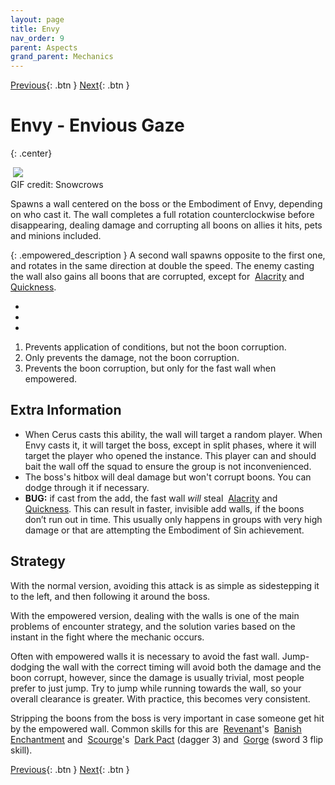 ```yaml
---
layout: page
title: Envy
nav_order: 9
parent: Aspects
grand_parent: Mechanics
---
```


[Previous](../aspects.html){: .btn } [Next](malice.html){: .btn }

# Envy - Envious Gaze
{: .center}

<img class="divider">

<img class="attack_gif" src="../../images/mechanics/envy.gif">

<div class="smalltext center">GIF credit: Snowcrows</div>

<img class="divider">

Spawns a wall centered on the boss or the Embodiment of Envy, depending on who cast it. The wall completes a full rotation counterclockwise before disappearing, dealing damage and corrupting all boons on allies it hits, pets and minions included.

{: .empowered_description }
A second wall spawns opposite to the first one, and rotates in the same direction at double the speed. The enemy casting the wall also gains all boons that are corrupted, except for <img class="inline alacrity"> [Alacrity] and <img class="inline quickness"> [Quickness].

<div>
  <ul class="mechtable">
    <li class="table-header">
      <img class="table-img distort">
      <img class="table-img glint_h">
      <img class="table-img feedback">
      <img class="table-img dodge">
      <img class="table-img jump">
      <img class="table-img protection">
      <img class="table-img block">
      <img class="table-img barrier">
    </li>
    <li class="table-row">
      <img class="table-img kinda1">
      <img class="table-img kinda2">
      <img class="table-img notok">
      <img class="table-img kinda2">
      <img class="table-img notok">
      <img class="table-img notok">
      <img class="table-img notok">
      <img class="table-img kinda2">
    </li>
    <li class="emp-row">
      <img class="table-img kinda1">
      <img class="table-img kinda2">
      <img class="table-img notok">
      <img class="table-img kinda2">
      <img class="table-img kinda3">
      <img class="table-img notok">
      <img class="table-img notok">
      <img class="table-img kinda2">
    </li>
  </ul>
</div>

1. Prevents application of conditions, but not the boon corruption.
2. Only prevents the damage, not the boon corruption.
3. Prevents the boon corruption, but only for the fast wall when empowered.

## Extra Information

- When Cerus casts this ability, the wall will target a random player. When Envy casts it, it will target the boss, except in split phases, where it will target the player who opened the instance. This player can and should bait the wall off the squad to ensure the group is not inconvenienced.
- The boss's hitbox will deal damage but won't corrupt boons. You can dodge through it if necessary.
- **BUG:** if cast from the add, the fast wall *will* steal <img class="inline alacrity"> [Alacrity] and <img class="inline quickness"> [Quickness]. This can result in faster, invisible add walls, if the boons don’t run out in time. This usually only happens in groups with very high damage or that are attempting the Embodiment of Sin achievement.

## Strategy

With the normal version, avoiding this attack is as simple as sidestepping it to the left, and then following it around the boss.

With the empowered version, dealing with the walls is one of the main problems of encounter strategy, and the solution varies based on the instant in the fight where the mechanic occurs.

Often with empowered walls it is necessary to avoid the fast wall. Jump-dodging the wall with the correct timing will avoid both the damage and the boon corrupt, however, since the damage is usually trivial, most people prefer to just jump. Try to jump while running towards the wall, so your overall clearance is greater. With practice, this becomes very consistent.

Stripping the boons from the boss is very important in case someone get hit by the empowered wall. Common skills for this are <img class="inline revenant"> [Revenant]'s <img class="inline banish"> [Banish Enchantment] and <img class="inline scourge"> [Scourge]'s <img class="inline necro_three_dagger"> [Dark Pact] (dagger 3) and <img class="inline gorge"> [Gorge] (sword 3 flip skill).

[Previous](../aspects.html){: .btn } [Next](malice.html){: .btn }

[Alacrity]: https://wiki.guildwars2.com/wiki/Alacrity
[Quickness]: https://wiki.guildwars2.com/wiki/Quickness
[Revenant]: https://wiki.guildwars2.com/wiki/Revenant
[Banish Enchantment]: https://wiki.guildwars2.com/wiki/Banish_Enchantment
[Scourge]: https://wiki.guildwars2.com/wiki/Scourge
[Dark Pact]: https://wiki.guildwars2.com/wiki/Dark_Pact
[Gorge]: https://wiki.guildwars2.com/wiki/Gorge
